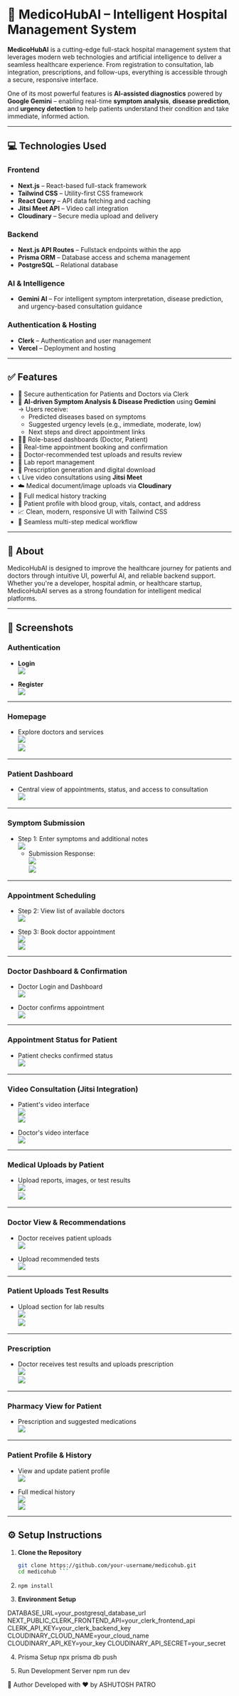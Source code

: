 <!-- This is a [Next.js](https://nextjs.org) project bootstrapped with [`create-next-app`](https://nextjs.org/docs/app/api-reference/cli/create-next-app).

## Getting Started

First, run the development server:

```bash
npm run dev
# or
yarn dev
# or
pnpm dev
# or
bun dev
```

Open [http://localhost:3000](http://localhost:3000) with your browser to see the result.

You can start editing the page by modifying `app/page.tsx`. The page auto-updates as you edit the file.

This project uses [`next/font`](https://nextjs.org/docs/app/building-your-application/optimizing/fonts) to automatically optimize and load [Geist](https://vercel.com/font), a new font family for Vercel.

## Learn More

To learn more about Next.js, take a look at the following resources:

- [Next.js Documentation](https://nextjs.org/docs) - learn about Next.js features and API.
- [Learn Next.js](https://nextjs.org/learn) - an interactive Next.js tutorial.

You can check out [the Next.js GitHub repository](https://github.com/vercel/next.js) - your feedback and contributions are welcome!

## Deploy on Vercel

The easiest way to deploy your Next.js app is to use the [Vercel Platform](https://vercel.com/new?utm_medium=default-template&filter=next.js&utm_source=create-next-app&utm_campaign=create-next-app-readme) from the creators of Next.js.

Check out our [Next.js deployment documentation](https://nextjs.org/docs/app/building-your-application/deploying) for more details. -->

# 🏥 MedicoHubAI – Intelligent Hospital Management System

**MedicoHubAI** is a cutting-edge full-stack hospital management system that leverages modern web technologies and artificial intelligence to deliver a seamless healthcare experience. From registration to consultation, lab integration, prescriptions, and follow-ups, everything is accessible through a secure, responsive interface.

One of its most powerful features is **AI-assisted diagnostics** powered by **Google Gemini** – enabling real-time **symptom analysis**, **disease prediction**, and **urgency detection** to help patients understand their condition and take immediate, informed action.

---

## 💻 Technologies Used

### Frontend
- **Next.js** – React-based full-stack framework
- **Tailwind CSS** – Utility-first CSS framework
- **React Query** – API data fetching and caching
- **Jitsi Meet API** – Video call integration
- **Cloudinary** – Secure media upload and delivery

### Backend
- **Next.js API Routes** – Fullstack endpoints within the app
- **Prisma ORM** – Database access and schema management
- **PostgreSQL** – Relational database

### AI & Intelligence
- **Gemini AI** – For intelligent symptom interpretation, disease prediction, and urgency-based consultation guidance

### Authentication & Hosting
- **Clerk** – Authentication and user management
- **Vercel** – Deployment and hosting

---

## ✅ Features

- 🔐 Secure authentication for Patients and Doctors via Clerk
- 🧠 **AI-driven Symptom Analysis & Disease Prediction** using **Gemini**  
  → Users receive:
  - Predicted diseases based on symptoms  
  - Suggested urgency levels (e.g., immediate, moderate, low)  
  - Next steps and direct appointment links  
- 🧑‍⚕️ Role-based dashboards (Doctor, Patient)
- 📅 Real-time appointment booking and confirmation
- 📝 Doctor-recommended test uploads and results review
- 🧪 Lab report management
- 📄 Prescription generation and digital download
- 📞 Live video consultations using **Jitsi Meet**
- ☁️ Medical document/image uploads via **Cloudinary**
- 🧾 Full medical history tracking
- 🧑 Patient profile with blood group, vitals, contact, and address
- 📈 Clean, modern, responsive UI with Tailwind CSS
- 🔄 Seamless multi-step medical workflow

---

## 🙌 About

MedicoHubAI is designed to improve the healthcare journey for patients and doctors through intuitive UI, powerful AI, and reliable backend support. Whether you're a developer, hospital admin, or healthcare startup, MedicoHubAI serves as a strong foundation for intelligent medical platforms.

---


## 📸 Screenshots



### Authentication

- **Login**  
  ![](./public/image-2.png)

- **Register**  
  ![](./public/image-3.png)

---

### Homepage

- Explore doctors and services  
  ![](./public/image-4.png)  
  ![](./public/image-5.png)

---

### Patient Dashboard

- Central view of appointments, status, and access to consultation  
  ![](./public/image-6.png)

---

### Symptom Submission

- Step 1: Enter symptoms and additional notes  
  ![](./public/image-9.png)  
  - Submission Response:  
  ![](./public/image-10.png)  
  ![](./public/image-11.png)

---

### Appointment Scheduling

- Step 2: View list of available doctors  
  ![](./public/image-7.png)

- Step 3: Book doctor appointment  
  ![](./public/image-8.png)  
  ![](./public/image-12.png)

---

### Doctor Dashboard & Confirmation

- Doctor Login and Dashboard  
  ![](./public/image-13.png)

- Doctor confirms appointment  
  ![](./public/image-14.png)

---

### Appointment Status for Patient

- Patient checks confirmed status  
  ![](./public/image-15.png)

---

### Video Consultation (Jitsi Integration)

- Patient's video interface  
  ![](./public/image-16.png)  
  ![](./public/image-17.png)

- Doctor's video interface  
  ![](./public/image-25.png)

---

### Medical Uploads by Patient

- Upload reports, images, or test results  
  ![](./public/image-18.png)  
  ![](./public/image-19.png)

---

### Doctor View & Recommendations

- Doctor receives patient uploads  
  ![](./public/image-20.png)

- Upload recommended tests  
  ![](./public/image-21.png)

---

### Patient Uploads Test Results

- Upload section for lab results  
  ![](./public/image-22.png)  
  ![](./public/image-23.png)

---

### Prescription

- Doctor receives test results and uploads prescription  
  ![](./public/image-24.png)  
  ![](./public/image-26.png)

---

### Pharmacy View for Patient

- Prescription and suggested medications  
  ![](./public/image-27.png)

---

### Patient Profile & History

- View and update patient profile  
  ![](./public/image-28.png)

- Full medical history  
  ![](./public/image-29.png)  
  ![](./public/image-30.png)

---




## ⚙️ Setup Instructions

1. **Clone the Repository**
   ```bash
   git clone https://github.com/your-username/medicohub.git
   cd medicohub ```

2. ```npm install```

3. **Environment Setup**
    
DATABASE_URL=your_postgresql_database_url
NEXT_PUBLIC_CLERK_FRONTEND_API=your_clerk_frontend_api
CLERK_API_KEY=your_clerk_backend_key
CLOUDINARY_CLOUD_NAME=your_cloud_name
CLOUDINARY_API_KEY=your_key
CLOUDINARY_API_SECRET=your_secret

4. Prisma Setup
npx prisma db push

5. Run Development Server
npm run dev


🙌 Author
Developed with ❤️ by ASHUTOSH PATRO

